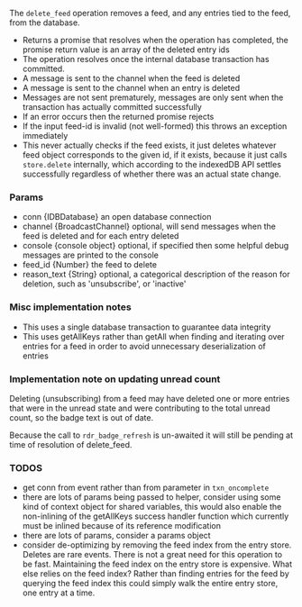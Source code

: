 The `delete_feed` operation removes a feed, and any entries tied to the feed, from the database.

* Returns a promise that resolves when the operation has completed, the promise return value is an array of the deleted entry ids
* The operation resolves once the internal database transaction has committed.
* A message is sent to the channel when the feed is deleted
* A message is sent to the channel when an entry is deleted
* Messages are not sent prematurely, messages are only sent when the transaction has actually committed successfully
* If an error occurs then the returned promise rejects
* If the input feed-id is invalid (not well-formed) this throws an exception immediately
* This never actually checks if the feed exists, it just deletes whatever feed object corresponds to the given id, if it exists, because it just calls `store.delete` internally, which according to the indexedDB API settles successfully regardless of whether there was an actual state change.

### Params

* conn {IDBDatabase} an open database connection
* channel {BroadcastChannel} optional, will send messages when the feed is deleted and for each entry deleted
* console {console object} optional, if specified then some helpful debug messages are printed to the console
* feed_id {Number} the feed to delete
* reason_text {String} optional, a categorical description of the reason for deletion, such as 'unsubscribe', or 'inactive'

### Misc implementation notes

* This uses a single database transaction to guarantee data integrity
* This uses getAllKeys rather than getAll when finding and iterating over entries for a feed in order to avoid unnecessary deserialization of entries

### Implementation note on updating unread count

Deleting (unsubscribing) from a feed may have deleted one or more entries that were in the unread state and were contributing to the total unread count, so the badge text is out of date.

Because the call to `rdr_badge_refresh` is un-awaited it will still be pending at time of resolution of delete_feed.

### TODOS
* get conn from event rather than from parameter in `txn_oncomplete`
* there are lots of params being passed to helper, consider using some kind of context object for shared variables, this would also enable the non-inlining of the getAllKeys success handler function which currently must be inlined because of its reference modification
* there are lots of params, consider a params object
* consider de-optimizing by removing the feed index from the entry store. Deletes are rare events. There is not a great need for this operation to be fast. Maintaining the feed index on the entry store is expensive. What else relies on the feed index? Rather than finding entries for the feed by querying the feed index this could simply walk the entire entry store, one entry at a time.
